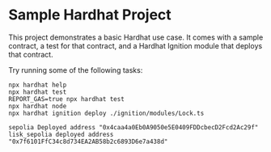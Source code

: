 # Sample Hardhat Project

This project demonstrates a basic Hardhat use case. It comes with a sample contract, a test for that contract, and a Hardhat Ignition module that deploys that contract.

Try running some of the following tasks:

```shell
npx hardhat help
npx hardhat test
REPORT_GAS=true npx hardhat test
npx hardhat node
npx hardhat ignition deploy ./ignition/modules/Lock.ts

sepolia Deployed address "0x4caa4a0Eb0A9050e5E0409FDDcbecD2Fcd2Ac29f"
lisk_sepolia deployed address "0x7f6101FfC34c8d734EA2AB58b2c6893D6e7a438d"

```
